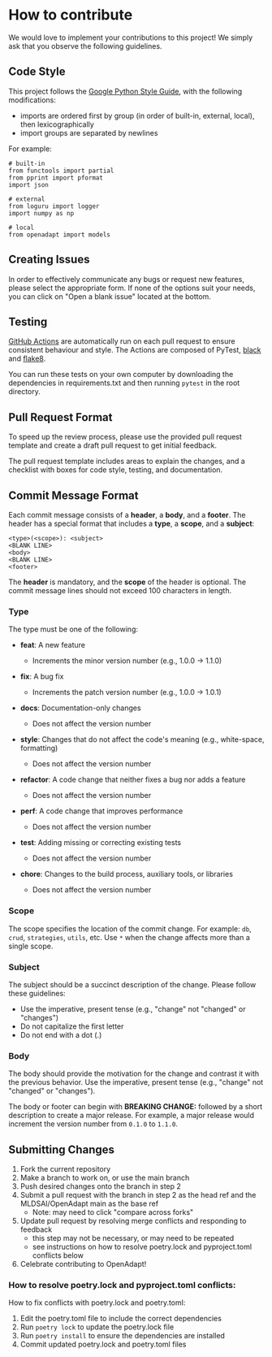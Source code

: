 # How to contribute

We would love to implement your contributions to this project! We simply ask that you observe the following guidelines.  

## Code Style

This project follows the [Google Python Style Guide](https://google.github.io/styleguide/pyguide.html),
with the following modifications:
- imports are ordered first by group (in order of built-in, external, local), then lexicographically
- import groups are separated by newlines

For example:

```
# built-in
from functools import partial
from pprint import pformat
import json

# external
from loguru import logger
import numpy as np

# local
from openadapt import models
```
## Creating Issues
In order to effectively communicate any bugs or request new features, please select the appropriate form. If none of the options suit your needs, you can click on "Open a blank issue" located at the bottom.

## Testing
[GitHub Actions](https://github.com/MLDSAI/OpenAdapt/actions/new) are automatically run on each pull request to ensure consistent behaviour and style. The Actions are composed of PyTest, [black](https://github.com/psf/black) and [flake8](https://flake8.pycqa.org/en/latest/user/index.html).

You can run these tests on your own computer by downloading the dependencies in requirements.txt and then running `pytest` in the root directory. 

## Pull Request Format

To speed up the review process, please use the provided pull request template and create a draft pull request to get initial feedback. 

The pull request template includes areas to explain the changes, and a checklist with boxes for code style, testing, and documentation.

## Commit Message Format

Each commit message consists of a **header**, a **body**, and a **footer**. The header has a special format that includes a **type**, a **scope**, and a **subject**:

```
<type>(<scope>): <subject>
<BLANK LINE>
<body>
<BLANK LINE>
<footer>
```

The **header** is mandatory, and the **scope** of the header is optional. The commit message lines should not exceed 100 characters in length.

### Type

The type must be one of the following:

- **feat**: A new feature
  - Increments the minor version number (e.g., 1.0.0 -> 1.1.0)

- **fix**: A bug fix
  - Increments the patch version number (e.g., 1.0.0 -> 1.0.1)

- **docs**: Documentation-only changes
  - Does not affect the version number

- **style**: Changes that do not affect the code's meaning (e.g., white-space, formatting)
  - Does not affect the version number

- **refactor**: A code change that neither fixes a bug nor adds a feature
  - Does not affect the version number

- **perf**: A code change that improves performance
  - Does not affect the version number

- **test**: Adding missing or correcting existing tests
  - Does not affect the version number

- **chore**: Changes to the build process, auxiliary tools, or libraries
  - Does not affect the version number

### Scope

The scope specifies the location of the commit change. For example: `db`, `crud`, `strategies`, `utils`, etc. Use `*` when the change affects more than a single scope.

### Subject

The subject should be a succinct description of the change. Please follow these guidelines:
- Use the imperative, present tense (e.g., "change" not "changed" or "changes")
- Do not capitalize the first letter
- Do not end with a dot (.)

### Body

The body should provide the motivation for the change and contrast it with the previous behavior. Use the imperative, present tense (e.g., "change" not "changed" or "changes").

The body or footer can begin with **BREAKING CHANGE:** followed by a short description to create a major release. For example, a major release would increment the version number from `0.1.0` to `1.1.0`.

## Submitting Changes

1. Fork the current repository
2. Make a branch to work on, or use the main branch
3. Push desired changes onto the branch in step 2
4. Submit a pull request with the branch in step 2 as the head ref and the MLDSAI/OpenAdapt main as the base ref
     - Note: may need to click "compare across forks"
5. Update pull request by resolving merge conflicts and responding to feedback
     - this step may not be necessary, or may need to be repeated
     - see instructions on how to resolve poetry.lock and pyproject.toml conflicts below
6. Celebrate contributing to OpenAdapt!

### How to resolve poetry.lock and pyproject.toml conflicts:
How to fix conflicts with poetry.lock and poetry.toml:
1. Edit the poetry.toml file to include the correct dependencies
2. Run ```poetry lock``` to update the poetry.lock file
3. Run ```poetry install``` to ensure the dependencies are installed
4. Commit updated poetry.lock and poetry.toml files
